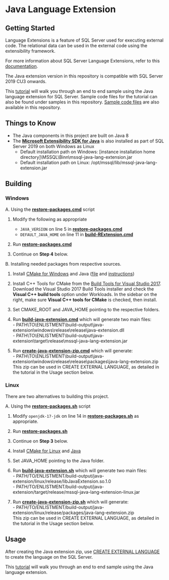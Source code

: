 # Java Language Extension 

## Getting Started
Language Extensions is a feature of SQL Server used for executing external code. The relational data can be used in the external code using the extensibility framework.

For more information about SQL Server Language Extensions, refer to this [documentation](https://docs.microsoft.com/en-us/sql/language-extensions/language-extensions-overview?view=sql-server-ver15).

The Java extension version in this repository is compatible with SQL Server 2019 CU3 onwards. 

This [tutorial](https://docs.microsoft.com/en-us/sql/language-extensions/tutorials/search-for-string-using-regular-expressions-in-java?view=sqlallproducts-allversions) will walk you through an end to end sample using the Java language extension for SQL Server. Sample code files for the tutorial can also be found under samples in this repository. [Sample code files](./samples/regex) are also available in this repository.



## Things to Know

* The Java components in this project are built on Java 8
* The [**Microsoft Extensibility SDK for Java**](sdk) is also installed as part of SQL Server 2019 on both Windows as Linux
  * Default installation path on Windows: [instance installation home directory]\MSSQL\Binn\mssql-java-lang-extension.jar
  * Default installation path on Linux: /opt/mssql/lib/mssql-java-lang-extension.jar 
  
## Building

### Windows
A.	Using the [**restore-packages.cmd**](build/windows/restore-packages.cmd) script

1.	Modify the following as appropriate
	- `JAVA_VERSION` on line 5 in [**restore-packages.cmd**](build/windows/restore-packages.cmd)
	- `DEFAULT_JAVA_HOME` on line 11 in [**build-RExtension.cmd**](build/windows/build-java-extension.cmd)

1.	Run [**restore-packages.cmd**](build/windows/restore-packages.cmd)

1. Continue on **Step 4** below.

B.	Installing needed packages from respective sources.

1. Install [CMake for Windows](https://cmake.org/download/) and Java ([file](https://www.azul.com/downloads/zulu-community/?architecture=x86-64-bit&package=jdk) and [instructions](https://docs.azul.com/zulu/zuludocs/ZuluUserGuide/InstallingZulu/InstallWindowsUsingZuluZIPFile.htm))

1. Install C++ Tools for CMake from the [Build Tools for Visual Studio 2017](https://my.visualstudio.com/Downloads?q=visual%20studio%202017&wt.mc_id=o~msft~vscom~older-downloads). 
		Download the Visual Studio 2017 Build Tools installer and check the **Visual C++ build tools** option under Workloads. In the sidebar on the right, make sure **Visual C++ tools for CMake** is checked, then install.

1. Set CMAKE_ROOT and JAVA_HOME pointing to the respective folders.

1. Run [**build-java-extension.cmd**](build/windows/build-java-extension.cmd) which will generate two main files: \
		- PATH\TO\ENLISTMENT\build-output\java-extension\windows\release\release\java-extension.dll \
		- PATH\TO\ENLISTMENT\build-output\java-extension\target\release\mssql-java-lang-extension.jar

1. Run [**create-java-extension-zip.cmd**](build/windows/create-java-extension-zip.cmd) which will generate: \
		- PATH\TO\ENLISTMENT\build-output\java-extension\windows\release\release\packages\java-lang-extension.zip \
		This zip can be used in CREATE EXTERNAL LANGUAGE, as detailed in the tutorial in the Usage section below.

### Linux
There are two alternatives to building this project.

A.	Using the [**restore-packages.sh**](build/linux/restore-packages.sh) script

1.	Modify `openjdk-17-jdk` on line 14 in [**restore-packages.sh**](build/linux/restore-packages.sh) as appropriate.

1.	Run [**restore-packages.sh**](build/linux/restore-packages.sh)

1. Continue on **Step 3** below.

1. Install [CMake for Linux](https://cmake.org/download/) and [Java](https://docs.azul.com/zulu/zuludocs/ZuluUserGuide/InstallingZulu/InstallOnLinuxUsingAPTRepository.htm)

1. Set JAVA_HOME pointing to the Java folder.

1. Run [**build-java-extension.sh**](build/linux/build-java-extension.sh) which will generate two main files: \
		- PATH/TO/ENLISTMENT/build-output/java-extension/linux/release/libJavaExtension.so.1.0 \
		- PATH/TO/ENLISTMENT/build-output/java-extension/target/release/mssql-java-lang-extension-linux.jar

1. Run [**create-java-extension-zip.sh**](build/linux/create-java-extension-zip.sh) which will generate: \
		- PATH/TO/ENLISTMENT/build-output/java-extension/linux/release/packages/java-lang-extension.zip \
		This zip can be used in CREATE EXTERNAL LANGUAGE, as detailed in the tutorial in the Usage section below.

## Usage
After creating the Java extension zip, use [CREATE EXTERNAL LANGUAGE](https://docs.microsoft.com/en-us/sql/t-sql/statements/create-external-language-transact-sql?view=sql-server-ver15) to create the language on the SQL Server. 

This [tutorial](https://docs.microsoft.com/en-us/sql/language-extensions/tutorials/search-for-string-using-regular-expressions-in-java?view=sqlallproducts-allversions) will walk you through an end to end sample using the Java language extension. 
